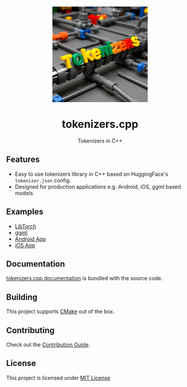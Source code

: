 <p align="center"><img src="docs/logo.jpg" width="256px"></p>

<h1 align="center">tokenizers.cpp</h1>
<p align="center">Tokenizers in C++</p>

## Features
- Easy to use tokenizers library in C++ based on HuggingFace's `tokenizer.json` config.
- Designed for production applications e.g. Android, iOS, ggml based models

## Examples
- [LibTorch](./examples/libtorch-bert/)
- [ggml]()
- [Android App](./android/app/)
- [iOS App](./ios/)

## Documentation
[tokenizers.cpp documentation](docs/README.md) is bundled with the source code.

## Building
This project supports [CMake](https://cmake.org/) out of the box.

## Contributing
Check out the [Contribution Guide](CONTRIBUTING.md).

## License
This project is licensed under [MIT License](LICENSE)
